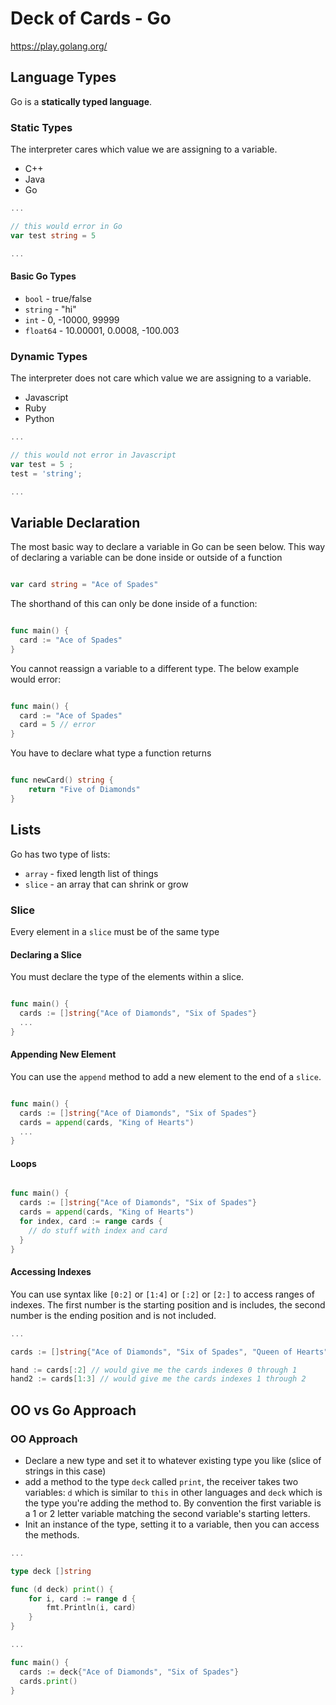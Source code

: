 # Deck of Cards - Go

https://play.golang.org/

## Language Types

Go is a **statically typed language**.

### **Static Types**

The interpreter cares which value we are assigning to a variable.

* C++
* Java
* Go

```go
...

// this would error in Go
var test string = 5 

...
```

#### Basic Go Types

* `bool` - true/false
* `string` - "hi"
* `int` - 0, -10000, 99999
* `float64` - 10.00001, 0.0008, -100.003

### **Dynamic Types**

The interpreter does not care which value we are assigning to a variable.

* Javascript
* Ruby
* Python


```javascript
...

// this would not error in Javascript
var test = 5 ;
test = 'string';

...
```

## Variable Declaration

The most basic way to declare a variable in Go can be seen below. This way of declaring a variable can be done inside or outside of a function

```go

var card string = "Ace of Spades"

```

The shorthand of this can only be done inside of a function:

```go

func main() {
  card := "Ace of Spades"
}

```

You cannot reassign a variable to a different type. The below example would error:

```go

func main() {
  card := "Ace of Spades"
  card = 5 // error
}

```

You have to declare what type a function returns

```go

func newCard() string {
	return "Five of Diamonds"
}

```

## Lists

Go has two type of lists:

* `array` - fixed length list of things
* `slice` - an array that can shrink or grow


### Slice

Every element in a `slice` must be of the same type

#### Declaring a Slice

You must declare the type of the elements within a slice.

```go

func main() {
  cards := []string{"Ace of Diamonds", "Six of Spades"}
  ...
}

```

#### Appending New Element

You can use the `append` method to add a new element to the end of a `slice`.

```go

func main() {
  cards := []string{"Ace of Diamonds", "Six of Spades"}
  cards = append(cards, "King of Hearts")
  ...
}

```

#### Loops

```go

func main() {
  cards := []string{"Ace of Diamonds", "Six of Spades"}
  cards = append(cards, "King of Hearts")
  for index, card := range cards {
    // do stuff with index and card
  }
}

```

#### Accessing Indexes

You can use syntax like `[0:2]` or `[1:4]` or `[:2]` or `[2:]` to access ranges of indexes. The first number is the starting position and is includes, the second number is the ending position and is not included.


```go
...

cards := []string{"Ace of Diamonds", "Six of Spades", "Queen of Hearts"}

hand := cards[:2] // would give me the cards indexes 0 through 1
hand2 := cards[1:3] // would give me the cards indexes 1 through 2

```

## OO vs Go Approach

### OO Approach

* Declare a new type and set it to whatever existing type you like (slice of strings in this case)
* add a method to the type `deck` called `print`, the receiver takes two variables: `d` which is similar to `this` in other languages and `deck` which is the type you're adding the method to. By convention the first variable is a 1 or 2 letter variable matching the second variable's starting letters.
* Init an instance of the type, setting it to a variable, then you can access the methods.

```go
...

type deck []string

func (d deck) print() {
	for i, card := range d {
		fmt.Println(i, card)
	}
}

...

func main() {
  cards := deck{"Ace of Diamonds", "Six of Spades"}
  cards.print()
}

```